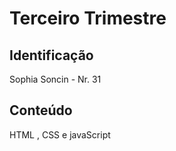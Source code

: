 # Terceiro Trimestre 

## Identificação 
Sophia Soncin - Nr. 31 

## Conteúdo 
HTML , CSS e javaScript
